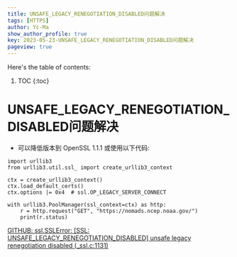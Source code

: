 ```yaml
---
title: UNSAFE_LEGACY_RENEGOTIATION_DISABLED问题解决
tags: [HTTPS]
author: Yc-Ma
show_author_profile: true
key: 2023-05-23-UNSAFE_LEGACY_RENEGOTIATION_DISABLED问题解决
pageview: true
---
```


Here's the table of contents:
1. TOC
{:toc}

# UNSAFE_LEGACY_RENEGOTIATION_DISABLED问题解决

- 可以降低版本到 OpenSSL 1.1.1 或使用以下代码:

```
import urllib3
from urllib3.util.ssl_ import create_urllib3_context

ctx = create_urllib3_context()
ctx.load_default_certs()
ctx.options |= 0x4  # ssl.OP_LEGACY_SERVER_CONNECT

with urllib3.PoolManager(ssl_context=ctx) as http:
    r = http.request("GET", "https://nomads.ncep.noaa.gov/")
    print(r.status)
```

[GITHUB: ssl.SSLError: [SSL: UNSAFE_LEGACY_RENEGOTIATION_DISABLED] unsafe legacy renegotiation disabled (_ssl.c:1131)](https://github.com/urllib3/urllib3/issues/2653)


